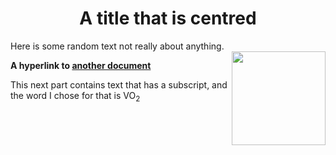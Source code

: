   <h1 align="center">A title that is centred</h1>
 
  Here is some random text not really about anything.  
  <img src="image.png" align="right" width="150">
 

**A hyperlink to [another document](readme.md)**  

This next part contains text that has a subscript, and the word I chose for that is
  VO<sub>2</sub>
